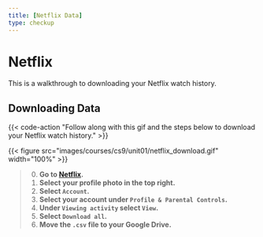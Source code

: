 ```yaml
---
title: [Netflix Data]
type: checkup
---
```

# Netflix 

This is a walkthrough to downloading your Netflix watch history. 

## Downloading Data

{{< code-action "Follow along with this gif and the steps below to download your Netflix watch history." >}} 


{{< figure src="images/courses/cs9/unit01/netflix_download.gif" width="100%" >}}
> 0. **Go to [Netflix](https://netflix.com/).** 
> 0. **Select your profile photo in the top right.**
> 0. **Select `Account`.**
> 0. **Select your account under `Profile & Parental Controls`.**
> 0. **Under `Viewing activity` select `View`.**
> 0. **Select `Download all`.**
> 0. **Move the `.csv` file to your Google Drive.**


